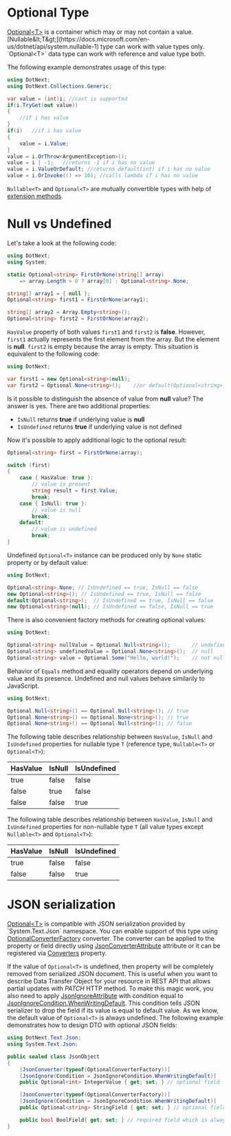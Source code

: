Optional Type
====
[Optional&lt;T&gt;](xref:DotNext.Optional`1) is a container which may or may not contain a value. [Nullable&lt;T&gt;](https://docs.microsoft.com/en-us/dotnet/api/system.nullable-1) type can work with value types only. `Optional<T>` data type can work with reference and value type both.

The following example demonstrates usage of this type:
```csharp
using DotNext;
using DotNext.Collections.Generic;

var value = (int)i; //cast is supported
if(i.TryGet(out value))
{
    //if i has value
}
if(i)   //if i has value
{
    value = i.Value;
}
value = i.OrThrow<ArgumentException>();
value = i | -1;   //returns -1 if i has no value
value = i.ValueOrDefault; //returns default(int) if i has no value
value = i.OrInvoke(() => 10); //calls lambda if i has no value
```

`Nullable<T>` and `Optional<T>` are mutually convertible types with help of [extension methods](xref:DotNext.Optional).

# Null vs Undefined
Let's take a look at the following code:
```csharp
using DotNext;
using System;

static Optional<string> FirstOrNone(string[] array)
    => array.Length > 0 ? array[0] : Optional<string>.None;

string[] array1 = { null };
Optional<string> first1 = FirstOrNone(array1);

string[] array2 = Array.Empty<string>();
Optional<string> first2 = FirstOrNone(array2);
```

`HasValue` property of both values `first1` and `first2` is **false**. However, `first1` actually represents the first element from the array. But the element is **null**. `first2` is empty because the array is empty. This situation is equivalent to the following code:
```csharp
using DotNext;

var first1 = new Optional<string>(null);
var first2 = Optional.None<string>();    //or default(Optional<string>)
```

Is it possible to distinguish the absence of value from **null** value? The answer is yes. There are two additional properties:
* `IsNull` returns **true** if underlying value is **null**
* `IsUndefined` returns **true** if underlying value is not defined

Now it's possible to apply additional logic to the optional result:
```csharp
Optional<string> first = FirstOrNone(array);

switch (first)
{
    case { HasValue: true }:
        // value is present
        string result = first.Value;
        break;
    case { IsNull: true }:
        // value is null
        break;
    default:
        // value is undefined
        break;
}
```

Undefined `Optional<T>` instance can be produced only by `None` static property or by default value:
```csharp
using DotNext;

Optional<string>.None; // IsUndefined == true, IsNull == false
new Optional<string>(); // IsUndefined == true, IsNull == false
default(Optional<string>);  // IsUndefined == true, IsNull == false
new Optional<string>(null); // IsUndefined == false, IsNull == true
```

There is also convenient factory methods for creating optional values:
```csharp
using DotNext;

Optional<string> nullValue = Optional.Null<string>();       // undefined
Optional<string> undefinedValue = Optional.None<string>();  // null
Optional<string> value = Optional.Some("Hello, world!");    // not null
```

Behavior of `Equals` method and equality operators depend on underlying value and its presence. Undefined and null values behave similarily to JavaScript.
```csharp
using DotNext;

Optional.Null<string>() == Optional.Null<string>(); // true
Optional.None<string>() == Optional.None<string>(); // true
Optional.None<string>() == Optional.Null<string>(); // false
```

The following table describes relationship between `HasValue`, `IsNull` and `IsUndefined` properties for nullable type `T` (reference type, `Nullable<T>` or `Optional<T>`):

| HasValue | IsNull | IsUndefined |
| ---- | ---- | ---- |
| true | false | false |
| false | true | false |
| false | false | true |

The following table describes relationship between `HasValue`, `IsNull` and `IsUndefined` properties for non-nullable type `T` (all value types except `Nullable<T>` and `Optional<T>`):

| HasValue | IsNull | IsUndefined |
| ---- | ---- | ---- |
| true | false | false |
| false | false | true |

# JSON serialization
[Optional&lt;T&gt;](xref:DotNext.Optional`1) is compatible with JSON serialization provided by `System.Text.Json` namespace. You can enable support of this type using [OptionalConverterFactory](xref:DotNext.Text.Json.OptionalConverterFactory) converter. The converter can be applied to the property or field directly using [JsonConverterAttribute](https://docs.microsoft.com/en-us/dotnet/api/system.text.json.serialization.jsonconverterattribute) attribute or it can be registered via [Converters](https://docs.microsoft.com/en-us/dotnet/api/system.text.json.jsonserializeroptions.converters) property.

If the value of `Optional<T>` is undefined, then property will be completely removed from serialized JSON document. This is useful when you want to describe Data Transfer Object for your resource in REST API that allows partial updates with _PATCH_ HTTP method. To make this magic work, you also need to apply [JsonIgnoreAttribute](https://docs.microsoft.com/en-us/dotnet/api/system.text.json.serialization.jsonignoreattribute) with condition equal to [JsonIgnoreCondition.WhenWritingDefault](https://docs.microsoft.com/en-us/dotnet/api/system.text.json.serialization.jsonignorecondition). This condition tells JSON serializer to drop the field if its value is equal to default value. As we know, the default value of `Optional<T>` is always undefined. The following example demonstrates how to design DTO with optional JSON fields:
```csharp
using DotNext.Text.Json;
using System.Text.Json;

public sealed class JsonObject
{
    [JsonConverter(typeof(OptionalConverterFactory))]
    [JsonIgnore(Condition = JsonIgnoreCondition.WhenWritingDefault)]
    public Optional<int> IntegerValue { get; set; } // optional field

    [JsonConverter(typeof(OptionalConverterFactory))]
    [JsonIgnore(Condition = JsonIgnoreCondition.WhenWritingDefault)]
    public Optional<string> StringField { get; set; } // optional field

    public bool BoolField{ get; set; } // required field which is always presented in JSON
}
```